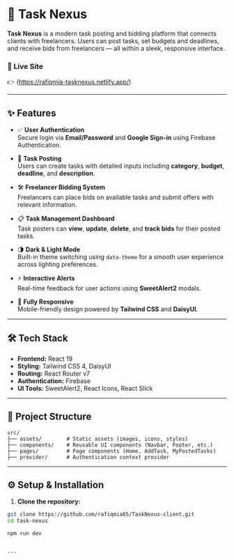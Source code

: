 # 🚧 Task Nexus

**Task Nexus** is a modern task posting and bidding platform that connects clients with freelancers. Users can post tasks, set budgets and deadlines, and receive bids from freelancers — all within a sleek, responsive interface.

### 🔗 Live Site

👉 (https://rafiqmia-tasknexus.netlify.app/)

---

## ✨ Features

- ✅ **User Authentication**  
  Secure login via **Email/Password** and **Google Sign-in** using Firebase Authentication.

- 📝 **Task Posting**  
  Users can create tasks with detailed inputs including **category**, **budget**, **deadline**, and **description**.

- 🛠️ **Freelancer Bidding System**  
  Freelancers can place bids on available tasks and submit offers with relevant information.

- 📋 **Task Management Dashboard**  
  Task posters can **view**, **update**, **delete**, and **track bids** for their posted tasks.

- 🌗 **Dark & Light Mode**  
  Built-in theme switching using `data-theme` for a smooth user experience across lighting preferences.

- ⚡ **Interactive Alerts**  
  Real-time feedback for user actions using **SweetAlert2** modals.

- 📱 **Fully Responsive**  
  Mobile-friendly design powered by **Tailwind CSS** and **DaisyUI**.

---

## 🛠 Tech Stack

- **Frontend:** React 19
- **Styling:** Tailwind CSS 4, DaisyUI
- **Routing:** React Router v7
- **Authentication:** Firebase
- **UI Tools:** SweetAlert2, React Icons, React Slick

---

## 📁 Project Structure

```
src/
├── assets/        # Static assets (images, icons, styles)
├── components/    # Reusable UI components (Navbar, Footer, etc.)
├── pages/         # Page components (Home, AddTask, MyPostedTasks)
├── provider/      # Authentication context provider
```

---

## ⚙️ Setup & Installation

1. **Clone the repository:**

```bash
git clone https://github.com/rafiqmia65/TaskNexus-client.git
cd task-nexus

npm run dev


---
```
